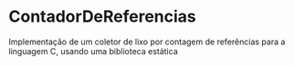 # ContadorDeReferencias
Implementação de um coletor de lixo por contagem de referências para a linguagem C, usando uma biblioteca estática

